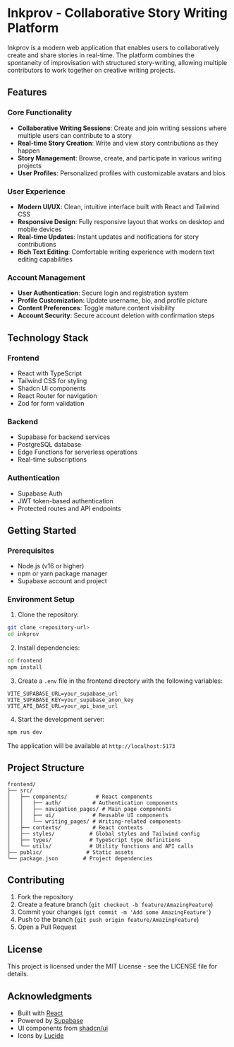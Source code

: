 # Inkprov - Collaborative Story Writing Platform

Inkprov is a modern web application that enables users to collaboratively create and share stories in real-time. The platform combines the spontaneity of improvisation with structured story-writing, allowing multiple contributors to work together on creative writing projects.

## Features

### Core Functionality

- **Collaborative Writing Sessions**: Create and join writing sessions where multiple users can contribute to a story
- **Real-time Story Creation**: Write and view story contributions as they happen
- **Story Management**: Browse, create, and participate in various writing projects
- **User Profiles**: Personalized profiles with customizable avatars and bios

### User Experience

- **Modern UI/UX**: Clean, intuitive interface built with React and Tailwind CSS
- **Responsive Design**: Fully responsive layout that works on desktop and mobile devices
- **Real-time Updates**: Instant updates and notifications for story contributions
- **Rich Text Editing**: Comfortable writing experience with modern text editing capabilities

### Account Management

- **User Authentication**: Secure login and registration system
- **Profile Customization**: Update username, bio, and profile picture
- **Content Preferences**: Toggle mature content visibility
- **Account Security**: Secure account deletion with confirmation steps

## Technology Stack

### Frontend

- React with TypeScript
- Tailwind CSS for styling
- Shadcn UI components
- React Router for navigation
- Zod for form validation

### Backend

- Supabase for backend services
- PostgreSQL database
- Edge Functions for serverless operations
- Real-time subscriptions

### Authentication

- Supabase Auth
- JWT token-based authentication
- Protected routes and API endpoints

## Getting Started

### Prerequisites

- Node.js (v16 or higher)
- npm or yarn package manager
- Supabase account and project

### Environment Setup

1. Clone the repository:

```bash
git clone <repository-url>
cd inkprov
```

2. Install dependencies:

```bash
cd frontend
npm install
```

3. Create a `.env` file in the frontend directory with the following variables:

```env
VITE_SUPABASE_URL=your_supabase_url
VITE_SUPABASE_KEY=your_supabase_anon_key
VITE_API_BASE_URL=your_api_base_url
```

4. Start the development server:

```bash
npm run dev
```

The application will be available at `http://localhost:5173`

## Project Structure

```
frontend/
├── src/
│   ├── components/         # React components
│   │   ├── auth/          # Authentication components
│   │   ├── navigation_pages/ # Main page components
│   │   ├── ui/            # Reusable UI components
│   │   └── writing_pages/ # Writing-related components
│   ├── contexts/          # React contexts
│   ├── styles/           # Global styles and Tailwind config
│   ├── types/            # TypeScript type definitions
│   └── utils/            # Utility functions and API calls
├── public/              # Static assets
└── package.json        # Project dependencies
```

## Contributing

1. Fork the repository
2. Create a feature branch (`git checkout -b feature/AmazingFeature`)
3. Commit your changes (`git commit -m 'Add some AmazingFeature'`)
4. Push to the branch (`git push origin feature/AmazingFeature`)
5. Open a Pull Request

## License

This project is licensed under the MIT License - see the LICENSE file for details.

## Acknowledgments

- Built with [React](https://reactjs.org/)
- Powered by [Supabase](https://supabase.io/)
- UI components from [shadcn/ui](https://ui.shadcn.com/)
- Icons by [Lucide](https://lucide.dev/)

